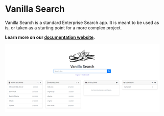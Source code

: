 # Vanilla Search

Vanilla Search is a standard Enterprise Search app. It is meant to be used as is, or taken as a starting point for a more complex project.

**Learn more on our [documentation website](https://github.com/pages/sinequa/sba-angular/modules/vanilla-search/vanilla-search.html).**

![Vanilla Search](/docs/assets/modules/vanilla-home.png)
